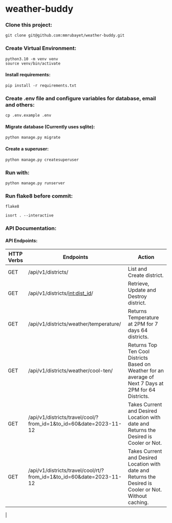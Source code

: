 # weather-buddy



### Clone this project:

```
git clone git@github.com:mmrubayet/weather-buddy.git
```

### Create Virtual Environment:

```commandline
python3.10 -m venv venv
source venv/bin/activate
```

#### Install requirements:

```commandline
pip install -r requirements.txt
```

### Create .env file and configure variables for database, email and others: 

```commandline
cp .env.example .env
```

#### Migrate database (Currently uses sqlite):

```commandline
python manage.py migrate
```


#### Create a superuser:

```commandline
python manage.py createsuperuser
```

### Run with:

```commandline
python manage.py runserver
```

### Run flake8 before commit:

```commandline
flake8
```

```commandline
isort . --interactive
```

### API Documentation:

#### API Endpoints:
| HTTP Verbs | Endpoints                                                            | Action                                                                                                  |
|------------|----------------------------------------------------------------------|---------------------------------------------------------------------------------------------------------|
| GET        | /api/v1/districts/                                                   | List and Create district.                                                                               |
| GET        | /api/v1/districts/<int:dist_id>/                                     | Retrieve, Update and Destroy district.                                                                  |
| GET        | /api/v1/districts/weather/temperature/                               | Returns Temperature at 2PM for 7 days 64 districts.                                                     |
| GET        | /api/v1/districts/weather/cool-ten/                                  | Returns Top Ten Cool Districts Based on Weather for an average of Next 7 Days at 2PM for 64 Districts.  |
| GET        | /api/v1/districts/travel/cool/?from_id=1&to_id=60&date=2023-11-12    | Takes Current and Desired Location with date and Returns the Desired is Cooler or Not.                  |
| GET        | /api/v1/districts/travel/cool/rt/?from_id=1&to_id=60&date=2023-11-12 | Takes Current and Desired Location with date and Returns the Desired is Cooler or Not. Without caching. |
| 